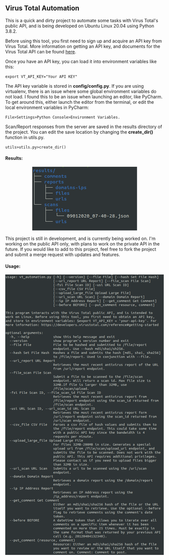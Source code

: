 ## Virus Total Automation

This is a quick and dirty project to automate some tasks with Virus Total's public API, and is being developed on Ubuntu Linux 20.04 using Python 3.8.2.    

Before using this tool, you first need to sign up and acquire an API key from Virus Total. More information on getting an API key, and documents for the Virus Total API can be found [here](https://developers.virustotal.com/reference#getting-started).

Once you have an API key, you can load it into environment variables like this:

```
export VT_API_KEY="Your API KEY"
```

The API key variable is stored in **config/config.py**. If you are using virtualenv, there is an issue where some global environment variables do not load.  I found this to be an issue when launching an editor, like PyCharm.  To get around this, either launch the editor from the terminal, or edit the local environment variables in PyCharm:
	
```
File>Settings>Python Console>Environment Variables. 
```

Scan/Report responses from the server are saved in the results directory of the project.  You can edit the save location by changing the **create_dir()** function in utils.py.

```
utils>utils.py>create_dir()
```

#### Results:
<p align="center">
	<img src="/images/results.png">
</p>

This project is still in development, and is currently being worked on.  I'm working on the public API only, with plans to work on the private API in the future.  If you would like to add to this project, feel free to fork the project and submit a merge request with updates and features.

#### Usage:
<p align="center">
	<img src="/images/usage.png">
</p>
